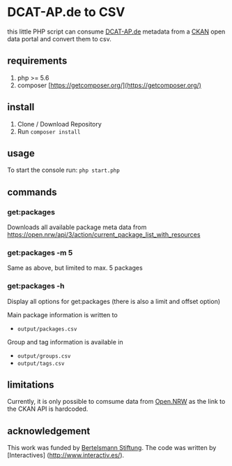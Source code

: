 # DCAT-AP.de to CSV

this little PHP script can consume [DCAT-AP.de](https://www.dcat-ap.de/) metadata from a [CKAN](https://github.com/ckan/ckan) open data portal and convert them to csv.

## requirements
1. php >= 5.6
2. composer [https://getcomposer.org/](https://getcomposer.org/)

## install
1. Clone / Download Repository
2. Run `composer install`

## usage
To start the console run:
`php start.php`

## commands

### get:packages
Downloads all available package meta data from
https://open.nrw/api/3/action/current_package_list_with_resources

### get:packages -m 5
Same as above, but limited to max. 5 packages

### get:packages -h
Display all options for get:packages (there is also a limit and offset option)

Main package information is written to
* `output/packages.csv`

Group and tag information is available in
* `output/groups.csv`
* `output/tags.csv`

## limitations
Currently, it is only possible to comsume data from [Open.NRW](https://open.nrw/) as the link to the CKAN API is hardcoded. 

## acknowledgement
This work was funded by [Bertelsmann Stiftung](https://www.bertelsmann-stiftung.de). The code was written by [Interactives] (http://www.interactiv.es/).

